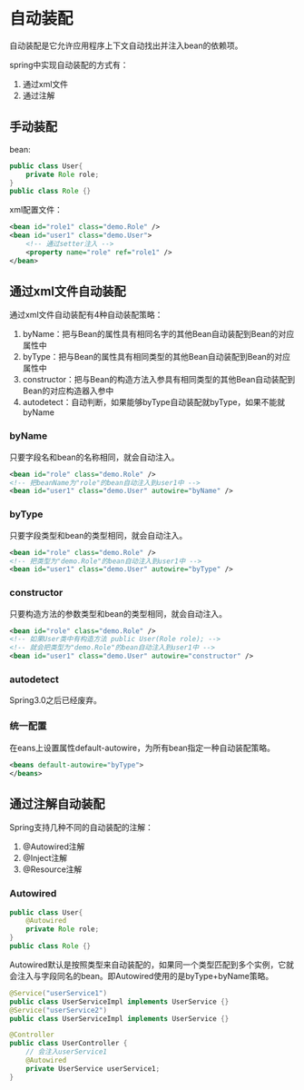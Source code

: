 # 自动装配

自动装配是它允许应用程序上下文自动找出并注入bean的依赖项。

spring中实现自动装配的方式有：

1. 通过xml文件
2. 通过注解

## 手动装配

bean:

```java
public class User{
    private Role role;
}
public class Role {}
```

xml配置文件：

```xml
<bean id="role1" class="demo.Role" />
<bean id="user1" class="demo.User">
    <!-- 通过setter注入 -->
    <property name="role" ref="role1" />
</bean>
```

## 通过xml文件自动装配

通过xml文件自动装配有4种自动装配策略：

1. byName：把与Bean的属性具有相同名字的其他Bean自动装配到Bean的对应属性中
2. byType：把与Bean的属性具有相同类型的其他Bean自动装配到Bean的对应属性中
3. constructor：把与Bean的构造方法入参具有相同类型的其他Bean自动装配到Bean的对应构造器入参中
4. autodetect：自动判断，如果能够byType自动装配就byType，如果不能就byName

### byName

只要字段名和bean的名称相同，就会自动注入。

```xml
<bean id="role" class="demo.Role" />
<!-- 把beanName为"role"的bean自动注入到user1中 -->
<bean id="user1" class="demo.User" autowire="byName" />
```

### byType

只要字段类型和bean的类型相同，就会自动注入。

```xml
<bean id="role" class="demo.Role" />
<!-- 把类型为"demo.Role"的bean自动注入到user1中 -->
<bean id="user1" class="demo.User" autowire="byType" />
```

### constructor

只要构造方法的参数类型和bean的类型相同，就会自动注入。

```xml
<bean id="role" class="demo.Role" />
<!-- 如果User类中有构造方法 public User(Role role); -->
<!-- 就会把类型为"demo.Role"的bean自动注入到user1中 -->
<bean id="user1" class="demo.User" autowire="constructor" />
```

### autodetect

Spring3.0之后已经废弃。

### 统一配置

在eans上设置属性default-autowire，为所有bean指定一种自动装配策略。

```xml
<beans default-autowire="byType">
</beans>
```

## 通过注解自动装配

Spring支持几种不同的自动装配的注解：

1. @Autowired注解
2. @Inject注解
3. @Resource注解

### Autowired

```java
public class User{
    @Autowired
    private Role role;
}
public class Role {}
```

Autowired默认是按照类型来自动装配的，如果同一个类型匹配到多个实例，它就会注入与字段同名的bean。即Autowired使用的是byType+byName策略。

```java
@Service("userService1")
public class UserServiceImpl implements UserService {}
@Service("userService2")
public class UserServiceImpl implements UserService {}

@Controller
public class UserController {
    // 会注入userService1
    @Autowired
    private UserService userService1;
}
```
